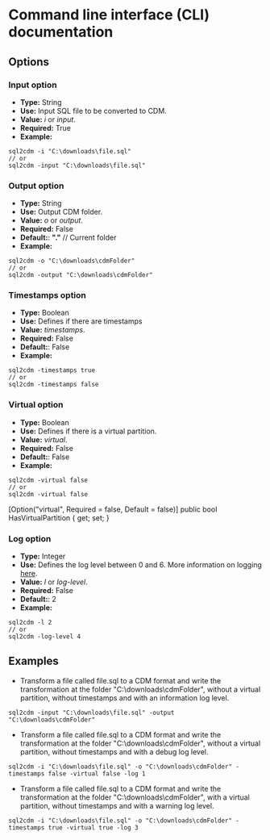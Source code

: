 # Command line interface (CLI) documentation

## Options

### Input option

- **Type:** String
- **Use:** Input SQL file to be converted to CDM.
- **Value:** *i* or *input*.
- **Required:** True
- **Example:**

```console
sql2cdm -i "C:\downloads\file.sql"
// or
sql2cdm -input "C:\downloads\file.sql"
```

### Output option

- **Type:** String
- **Use:** Output CDM folder.
- **Value:** *o* or *output*.
- **Required:** False
- **Default:**: **"."** // Current folder
- **Example:**

```console
sql2cdm -o "C:\downloads\cdmFolder"
// or
sql2cdm -output "C:\downloads\cdmFolder"
```

### Timestamps option

- **Type:** Boolean
- **Use:** Defines if there are timestamps
- **Value:** *timestamps*.
- **Required:** False
- **Default:**: False
- **Example:**

```console
sql2cdm -timestamps true
// or
sql2cdm -timestamps false
```

### Virtual option

- **Type:** Boolean
- **Use:** Defines if there is a virtual partition.
- **Value:** *virtual*.
- **Required:** False
- **Default:**: False
- **Example:**

```console
sql2cdm -virtual false
// or
sql2cdm -virtual false
```

[Option("virtual", Required = false, Default = false)]
public bool HasVirtualPartition { get; set; }

### Log option

- **Type:** Integer
- **Use:** Defines the log level between 0 and 6. More information on logging [here](https://docs.microsoft.com/en-us/dotnet/api/microsoft.extensions.logging.loglevel?view=dotnet-plat-ext-3.1).
- **Value:** *l* or *log-level*.
- **Required:** False
- **Default:**: 2
- **Example:**

```console
sql2cdm -l 2
// or
sql2cdm -log-level 4
```

## Examples

- Transform a file called file.sql to a CDM format and write the transformation at the folder "C:\downloads\cdmFolder", without a virtual partition, without timestamps and with an information log level.

```console
sql2cdm -input "C:\downloads\file.sql" -output "C:\downloads\cdmFolder"
```

- Transform a file called file.sql to a CDM format and write the transformation at the folder "C:\downloads\cdmFolder", without a virtual partition, without timestamps and with a debug log level.

```console
sql2cdm -i "C:\downloads\file.sql" -o "C:\downloads\cdmFolder" -timestamps false -virtual false -log 1
```

- Transform a file called file.sql to a CDM format and write the transformation at the folder "C:\downloads\cdmFolder", with a virtual partition, without timestamps and with a warning log level.

```console
sql2cdm -i "C:\downloads\file.sql" -o "C:\downloads\cdmFolder" -timestamps true -virtual true -log 3
```

